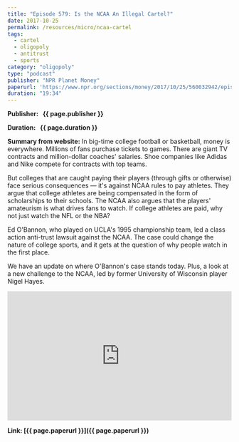 ```yaml
---
title: "Episode 579: Is the NCAA An Illegal Cartel?"
date: 2017-10-25
permalink: /resources/micro/ncaa-cartel
tags:
  - cartel
  - oligopoly
  - antitrust
  - sports
category: "oligopoly"
type: "podcast"
publisher: "NPR Planet Money"
paperurl: 'https://www.npr.org/sections/money/2017/10/25/560032942/episode-579-is-the-ncaa-an-illegal-cartel'
duration: "19:34"
---
```


<!-- Google tag (gtag.js) -->
<script async src="https://www.googletagmanager.com/gtag/js?id=G-Q95WSVMDNZ"></script>
<script>
  window.dataLayer = window.dataLayer || [];
  function gtag(){dataLayer.push(arguments);}
  gtag('js', new Date());

  gtag('config', 'G-Q95WSVMDNZ');
</script>


**<span class="bold-podcast">Publisher: </span>&nbsp;<span class="text-podcast"> {{ page.publisher }}</span>**

**<span class="bold-podcast">Duration: </span>&nbsp;<span class="text-podcast"> {{ page.duration }}</span>**

**<span class="bold-podcast">Summary from website:</span>**
In big-time college football or basketball, money is everywhere. Millions of fans purchase tickets to games. There are giant TV contracts and million-dollar coaches' salaries. Shoe companies like Adidas and Nike compete for contracts with top teams.

But colleges that are caught paying their players (through gifts or otherwise) face serious consequences — it's against NCAA rules to pay athletes. They argue that college athletes are being compensated in the form of scholarships to their schools. The NCAA also argues that the players' amateurism is what drives fans to watch. If college athletes are paid, why not just watch the NFL or the NBA?

Ed O'Bannon, who played on UCLA's 1995 championship team, led a class action anti-trust lawsuit against the NCAA. The case could change the nature of college sports, and it gets at the question of why people watch in the first place.

We have an update on where O'Bannon's case stands today. Plus, a look at a new challenge to the NCAA, led by former University of Wisconsin player Nigel Hayes.


<iframe src="https://www.npr.org/player/embed/560033921/560104295" width="100%" height="290" frameborder="0" scrolling="no" title="NPR embedded audio player"></iframe>



**<span class="small-podcast">Link:</span>&nbsp;<span class="links-podcast">[{{ page.paperurl }}]({{ page.paperurl }})</span>**
